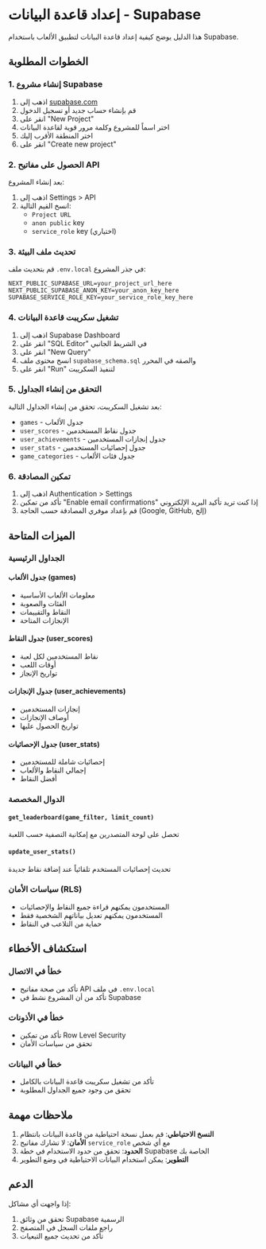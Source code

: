 # إعداد قاعدة البيانات - Supabase

هذا الدليل يوضح كيفية إعداد قاعدة البيانات لتطبيق الألعاب باستخدام Supabase.

## الخطوات المطلوبة

### 1. إنشاء مشروع Supabase

1. اذهب إلى [supabase.com](https://supabase.com)
2. قم بإنشاء حساب جديد أو تسجيل الدخول
3. انقر على "New Project"
4. اختر اسماً للمشروع وكلمة مرور قوية لقاعدة البيانات
5. اختر المنطقة الأقرب إليك
6. انقر على "Create new project"

### 2. الحصول على مفاتيح API

بعد إنشاء المشروع:

1. اذهب إلى Settings > API
2. انسخ القيم التالية:
   - `Project URL`
   - `anon public` key
   - `service_role` key (اختياري)

### 3. تحديث ملف البيئة

قم بتحديث ملف `.env.local` في جذر المشروع:

```env
NEXT_PUBLIC_SUPABASE_URL=your_project_url_here
NEXT_PUBLIC_SUPABASE_ANON_KEY=your_anon_key_here
SUPABASE_SERVICE_ROLE_KEY=your_service_role_key_here
```

### 4. تشغيل سكريبت قاعدة البيانات

1. اذهب إلى Supabase Dashboard
2. انقر على "SQL Editor" في الشريط الجانبي
3. انقر على "New Query"
4. انسخ محتوى ملف `supabase_schema.sql` والصقه في المحرر
5. انقر على "Run" لتنفيذ السكريبت

### 5. التحقق من إنشاء الجداول

بعد تشغيل السكريبت، تحقق من إنشاء الجداول التالية:

- `games` - جدول الألعاب
- `user_scores` - جدول نقاط المستخدمين
- `user_achievements` - جدول إنجازات المستخدمين
- `user_stats` - جدول إحصائيات المستخدمين
- `game_categories` - جدول فئات الألعاب

### 6. تمكين المصادقة

1. اذهب إلى Authentication > Settings
2. تأكد من تمكين "Enable email confirmations" إذا كنت تريد تأكيد البريد الإلكتروني
3. قم بإعداد موفري المصادقة حسب الحاجة (Google, GitHub, إلخ)

## الميزات المتاحة

### الجداول الرئيسية

#### جدول الألعاب (games)
- معلومات الألعاب الأساسية
- الفئات والصعوبة
- النقاط والتقييمات
- الإنجازات المتاحة

#### جدول النقاط (user_scores)
- نقاط المستخدمين لكل لعبة
- أوقات اللعب
- تواريخ الإنجاز

#### جدول الإنجازات (user_achievements)
- إنجازات المستخدمين
- أوصاف الإنجازات
- تواريخ الحصول عليها

#### جدول الإحصائيات (user_stats)
- إحصائيات شاملة للمستخدمين
- إجمالي النقاط والألعاب
- أفضل النقاط

### الدوال المخصصة

#### `get_leaderboard(game_filter, limit_count)`
تحصل على لوحة المتصدرين مع إمكانية التصفية حسب اللعبة

#### `update_user_stats()`
تحديث إحصائيات المستخدم تلقائياً عند إضافة نقاط جديدة

### سياسات الأمان (RLS)

- المستخدمون يمكنهم قراءة جميع النقاط والإحصائيات
- المستخدمون يمكنهم تعديل بياناتهم الشخصية فقط
- حماية من التلاعب في النقاط

## استكشاف الأخطاء

### خطأ في الاتصال
- تأكد من صحة مفاتيح API في ملف `.env.local`
- تأكد من أن المشروع نشط في Supabase

### خطأ في الأذونات
- تأكد من تمكين Row Level Security
- تحقق من سياسات الأمان

### خطأ في البيانات
- تأكد من تشغيل سكريبت قاعدة البيانات بالكامل
- تحقق من وجود جميع الجداول المطلوبة

## ملاحظات مهمة

1. **النسخ الاحتياطي**: قم بعمل نسخة احتياطية من قاعدة البيانات بانتظام
2. **الأمان**: لا تشارك مفاتيح `service_role` مع أي شخص
3. **الحدود**: تحقق من حدود الاستخدام في خطة Supabase الخاصة بك
4. **التطوير**: يمكن استخدام البيانات الاحتياطية في وضع التطوير

## الدعم

إذا واجهت أي مشاكل:
1. تحقق من وثائق Supabase الرسمية
2. راجع ملفات السجل في المتصفح
3. تأكد من تحديث جميع التبعيات